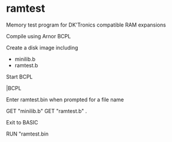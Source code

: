 # ramtest


Memory test program for DK'Tronics compatible RAM expansions

Compile using Arnor BCPL

Create a disk image including

- minilib.b
- ramtest.b

Start BCPL

  |BCPL

Enter ramtest.bin when prompted for a file name

  GET "minilib.b"
  GET "ramtest.b"
  .

Exit to BASIC

RUN "ramtest.bin

